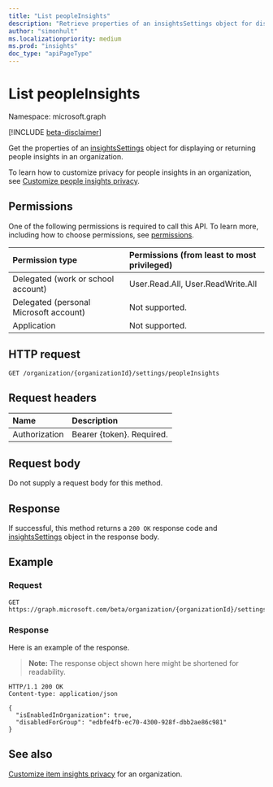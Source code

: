 ```yaml
---
title: "List peopleInsights"
description: "Retrieve properties of an insightsSettings object for displaying or returning people insights in an organization."
author: "simonhult"
ms.localizationpriority: medium
ms.prod: "insights"
doc_type: "apiPageType"
---
```


# List peopleInsights

Namespace: microsoft.graph

[!INCLUDE [beta-disclaimer](../../includes/beta-disclaimer.md)]

Get the properties of an [insightsSettings](../resources/insightssettings.md) object for displaying or returning people insights in an organization.

To learn how to customize privacy for people insights in an organization, see [Customize people insights privacy](/graph/insights-customize-people-insights-privacy).

## Permissions

One of the following permissions is required to call this API. To learn more, including how to choose permissions, see [permissions](/graph/permissions-reference).

|Permission type      | Permissions (from least to most privileged)              |
|:--------------------|:---------------------------------------------------------|
|Delegated (work or school account) | User.Read.All, User.ReadWrite.All |
|Delegated (personal Microsoft account) | Not supported.    |
|Application | Not supported. |

## HTTP request
<!-- { "blockType": "ignored" } -->

```http
GET /organization/{organizationId}/settings/peopleInsights
```

## Request headers

| Name       | Description|
|:-----------|:----------|
| Authorization  | Bearer {token}. Required. |

## Request body

Do not supply a request body for this method.

## Response

If successful, this method returns a `200 OK` response code and [insightsSettings](../resources/insightssettings.md) object in the response body.

## Example 
### Request


<!-- {
  "blockType": "request",
  "name": "get_insightssettingspeoplerequest"
}-->

```msgraph-interactive
GET https://graph.microsoft.com/beta/organization/{organizationId}/settings/peopleInsights
```


### Response

Here is an example of the response. 
> **Note:** The response object shown here might be shortened for readability.
<!-- {
  "blockType": "response",
  "truncated": true,
  "@odata.type": "microsoft.graph.insightsSettings",
  "name": "get_insightssettingspeoplerequest"
} -->

```http
HTTP/1.1 200 OK
Content-type: application/json

{
  "isEnabledInOrganization": true,
  "disabledForGroup": "edbfe4fb-ec70-4300-928f-dbb2ae86c981"
}
```

## See also
[Customize item insights privacy](/graph/insights-customize-item-insights-privacy) for an organization.
